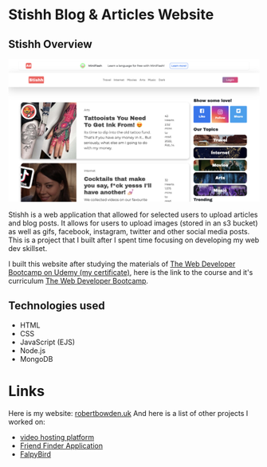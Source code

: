 # Stishh Blog & Articles Website

## Stishh Overview

![alt text](/assets/Stishh-Media.png)

Stishh is a web application that allowed for selected users to upload articles and blog posts. It allows for users to upload images (stored in an s3 bucket) as well as gifs, facebook, instagram, twitter and other social media posts. This is a project that I built after I spent time focusing on developing my web dev skillset.

I built this website after studying the materials of [The Web Developer Bootcamp on Udemy (my certificate)](https://udemy-certificate.s3.amazonaws.com/pdf/UC-c5fe8605-7137-4f37-8475-06c87260f98f.pdf), here is the link to the course and it's curriculum [The Web Developer Bootcamp](https://www.udemy.com/course/the-web-developer-bootcamp/).

## Technologies used

- HTML
- CSS
- JavaScript (EJS)
- Node.js
- MongoDB

# Links

Here is my website: [robertbowden.uk](https://robertbowden.uk/)
And here is a list of other projects I worked on:
- [video hosting platform](#)
- [Friend Finder Application](https://github.com/Code-By-Rob/Friend-Finder-App)
- [FalpyBird](https://github.com/Code-By-Rob/flappy-bird-clone)
